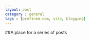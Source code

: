 ```yaml
---
layout: post
category : general
tags : [prefinem.com, site, blogging]
---
```


##A place for a series of posts